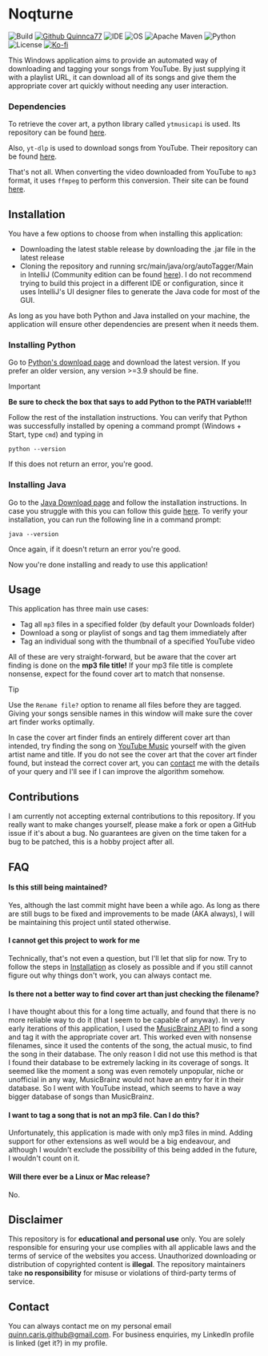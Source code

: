 # Noqturne 
![Build](https://img.shields.io/github/actions/workflow/status/Quinnca77/Noqturne/verify.yml?label=Build&style=for-the-badge
)
[![Github Quinnca77](https://img.shields.io/badge/Github-Quinnca77-black?logo=github&style=for-the-badge)](https://github.com/Quinnca77)
![IDE](https://img.shields.io/badge/IDE-IntelliJ-blue?logo=intellijidea&style=for-the-badge)
![OS](https://img.shields.io/badge/OS-Windows-blue?style=for-the-badge)
![Apache Maven](https://img.shields.io/badge/Apache_Maven-red?logo=apachemaven&style=for-the-badge)
![Python](https://img.shields.io/badge/Python-v3.9-blue?logo=python&style=for-the-badge)
![License](https://img.shields.io/badge/License-MIT-A31F34?style=for-the-badge)
[![Ko-fi](https://img.shields.io/badge/Ko--Fi-Buy_me_a_coffee-ff5f5f?logo=ko-fi&style=for-the-badge)](https://ko-fi.com/quinnca77)

This Windows application aims to provide an automated way of downloading and tagging your songs from YouTube. By just supplying it with a playlist URL, it can download all of its songs
and give them the appropriate cover art quickly without needing any user interaction.

### Dependencies
To retrieve the cover art, a python library called `ytmusicapi` is used. Its repository can be found [here](https://github.com/sigma67/ytmusicapi). 

Also, `yt-dlp` is used to download songs from YouTube. Their repository can be found [here](https://github.com/yt-dlp/yt-dlp). 

That's not all. When converting the video downloaded from YouTube to `mp3` format, it uses `ffmpeg` to perform this conversion. Their site can be found [here](https://www.ffmpeg.org/).

## Installation
You have a few options to choose from when installing this application:
- Downloading the latest stable release by downloading the .jar file in the latest release
- Cloning the repository and running src/main/java/org/autoTagger/Main in IntelliJ (Community edition can be found [here](https://www.jetbrains.com/idea/download/)).
I do not recommend trying to build this project in a different IDE or configuration, since it uses IntelliJ's UI designer files to generate the Java code for most of the GUI.

As long as you have both Python and Java installed on your machine, the application will ensure other dependencies are present
when it needs them.
### Installing Python
Go to [Python's download page](https://www.python.org/downloads/) and download the latest version. If you prefer an older version, any version >=3.9 should be fine.
> [!IMPORTANT]
> **Be sure to check the box that says to add Python to the PATH variable!!!**

Follow the rest of the installation instructions. You can verify that Python was successfully installed by opening a command prompt (Windows + Start, type `cmd`) and typing in
```
python --version
```
If this does not return an error, you're good.


### Installing Java
Go to the [Java Download page](https://www.java.com/en/download/) and follow the installation instructions. In case you struggle with this you can follow this guide 
[here](https://phoenixnap.com/kb/install-java-windows). To verify your installation, you can run the following line in a command prompt:
```
java --version
```
Once again, if it doesn't return an error you're good.

Now you're done installing and ready to use this application!

## Usage
This application has three main use cases:
- Tag all `mp3` files in a specified folder (by default your Downloads folder)
- Download a song or playlist of songs and tag them immediately after
- Tag an individual song with the thumbnail of a specified YouTube video

All of these are very straight-forward, but be aware that the cover art finding is done on the **mp3 file title!** If your mp3 file title is complete nonsense, expect for the found cover art
to match that nonsense. 

> [!TIP]
> Use the `Rename file?` option to rename all files before they are tagged. Giving your songs sensible names in this window will make sure the cover art finder works optimally.

In case the cover art finder finds an entirely different cover art than intended, try finding the song on [YouTube Music](https://music.youtube.com/) yourself with the given artist name and
title. If you do not see the cover art that the cover art finder found, but instead the correct cover art, you can [contact](#contact) me with the details of your query and I'll see if I can
improve the algorithm somehow.

## Contributions
I am currently not accepting external contributions to this repository. If you really want to make changes yourself, please make a fork or open a GitHub issue if it's about a bug. 
No guarantees are given on the time taken for a bug to be patched, this is a hobby project after all.

## FAQ
#### Is this still being maintained?
Yes, although the last commit might have been a while ago. As long as there are still bugs to be fixed and improvements to be made (AKA always), I will be maintaining this project until stated otherwise.
#### I cannot get this project to work for me
Technically, that's not even a question, but I'll let that slip for now. Try to follow the steps in [Installation](#installation) as closely as possible and if you still cannot figure out why things 
don't work, you can always contact me.
#### Is there not a better way to find cover art than just checking the filename?
I have thought about this for a long time actually, and found that there is no more reliable way to do it (that I seem to be capable of anyway). In very early iterations of this application,
I used the [MusicBrainz API](https://musicbrainz.org/doc/MusicBrainz_API) to find a song and tag it with the appropriate cover art. This worked even with nonsense filenames, since it used the
contents of the song, the actual music, to find the song in their database. The only reason I did not use this method is that I found their database to be extremely lacking in its
coverage of songs. It seemed like the moment a song was even remotely unpopular, niche or unofficial in any way, MusicBrainz would not have an entry for it in their database. 
So I went with YouTube instead, which seems to have a way bigger database of songs than MusicBrainz.
#### I want to tag a song that is not an mp3 file. Can I do this?
Unfortunately, this application is made with only mp3 files in mind. Adding support for other extensions as well would be a big endeavour, and although I wouldn't exclude the possibility of this
being added in the future, I wouldn't count on it.
#### Will there ever be a Linux or Mac release?
No.

## Disclaimer 
This repository is for **educational and personal use** only. You are solely responsible for ensuring your use complies with all applicable laws and the terms of service of the websites you access. 
Unauthorized downloading or distribution of copyrighted content is **illegal**. The repository maintainers take **no responsibility** for misuse or violations of third-party terms of service.

## Contact
You can always contact me on my personal email <quinn.caris.github@gmail.com>. For business enquiries, my LinkedIn profile is linked (get it?) in my profile.
